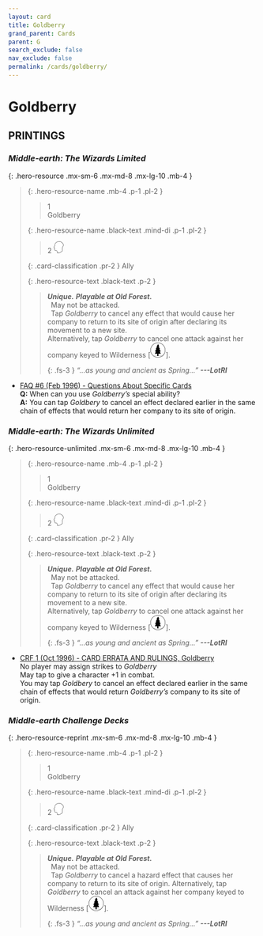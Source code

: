 ```yaml
---
layout: card
title: Goldberry
grand_parent: Cards
parent: G
search_exclude: false
nav_exclude: false
permalink: /cards/goldberry/
---
```


# Goldberry


## PRINTINGS


### _Middle-earth: The Wizards Limited_

{: .hero-resource .mx-sm-6 .mx-md-8 .mx-lg-10 .mb-4 }
> {: .hero-resource-name .mb-4 .p-1 .pl-2 }
> > <div class="card-mp">1</div>
> > <div class="card-name">Goldberry</div>
>
> {: .hero-resource-name .black-text .mind-di .p-1 .pl-2 }
> > 2 ![](/assets/images/mind.svg)
>
> {: .card-classification .pr-2 }
> Ally
>
> {: .hero-resource-text .black-text .p-2 }
> > _**Unique.**_ _**Playable at Old Forest.**_ <br>&ensp;May not be attacked. <br>&ensp;Tap _Goldberry_ to cancel any effect that would cause her company to return to its site of origin after declaring its movement to a new site. <br>Alternatively, tap _Goldberry_ to cancel one attack against her company keyed to Wilderness <nobr>[<img src="/assets/images/wilderness.svg">]</nobr>. 
> > 
> > {: .fs-3 } 
> > _“...as young and ancient as Spring...”_ ***---&#65279;LotRI***
> 

 - [FAQ #6 (Feb 1996) - Questions About Specific Cards](/original/rulings/faq-6/#questions-about-specific-cards)<br>**Q:** When can you use _Goldberry’s_ special ability?<br>**A:** You can tap _Goldbery_ to cancel an effect declared earlier in the same chain of effects that would return her company to its site of origin.

### _Middle-earth: The Wizards Unlimited_

{: .hero-resource-unlimited .mx-sm-6 .mx-md-8 .mx-lg-10 .mb-4 }
> {: .hero-resource-name .mb-4 .p-1 .pl-2 }
> > <div class="card-mp">1</div>
> > <div class="card-name">Goldberry</div>
>
> {: .hero-resource-name .black-text .mind-di .p-1 .pl-2 }
> > 2 ![](/assets/images/mind.svg)
>
> {: .card-classification .pr-2 }
> Ally
>
> {: .hero-resource-text .black-text .p-2 }
> > _**Unique.**_ _**Playable at Old Forest.**_ <br>&ensp;May not be attacked. <br>&ensp;Tap _Goldberry_ to cancel any effect that would cause her company to return to its site of origin after declaring its movement to a new site. <br>Alternatively, tap _Goldberry_ to cancel one attack against her company keyed to Wilderness <nobr>[<img src="/assets/images/wilderness.svg">]</nobr>. 
> > 
> > {: .fs-3 } 
> > _“...as young and ancient as Spring...”_ ***---&#65279;LotRI***
> 

 - [CRF 1 (Oct 1996) - CARD ERRATA AND RULINGS, Goldberry](/original/rulings/crf-1/#goldberry)<br>No player may assign strikes to _Goldberry_<br>May tap to give a character +1 in combat.<br>You may tap _Goldbery_ to cancel an effect declared earlier in the same chain of effects that would return _Goldberry’s_ company to its site of origin.

### _Middle-earth Challenge Decks_

{: .hero-resource-reprint .mx-sm-6 .mx-md-8 .mx-lg-10 .mb-4 }
> {: .hero-resource-name .mb-4 .p-1 .pl-2 }
> > <div class="card-mp">1</div>
> > <div class="card-name">Goldberry</div>
>
> {: .hero-resource-name .black-text .mind-di .p-1 .pl-2 }
> > 2 ![](/assets/images/mind.svg)
>
> {: .card-classification .pr-2 }
> Ally
>
> {: .hero-resource-text .black-text .p-2 }
> > _**Unique.**_ _**Playable at Old Forest.**_ <br>&ensp;May not be attacked. <br>&ensp;Tap _Goldberry_ to cancel a hazard effect that causes her company to return to its site of origin. Alternatively, tap _Goldberry_ to cancel an attack against her company keyed to Wilderness <nobr>[<img src="/assets/images/wilderness.svg">]</nobr>. 
> > 
> > {: .fs-3 } 
> > _“...as young and ancient as Spring...”_ ***---&#65279;LotRI***
> 
